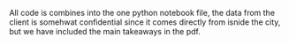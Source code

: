 All code is combines into the one python notebook file, the data from the client is somehwat confidential since it comes directly from isnide the city, but we have included the main takeaways in the pdf.